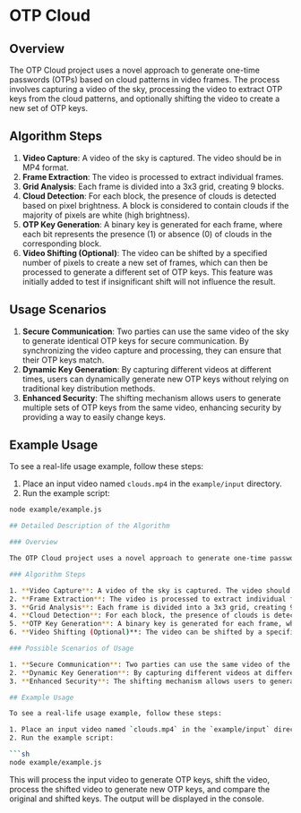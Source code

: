 # OTP Cloud

## Overview

The OTP Cloud project uses a novel approach to generate one-time passwords (OTPs) based on cloud patterns in video frames. The process involves capturing a video of the sky, processing the video to extract OTP keys from the cloud patterns, and optionally shifting the video to create a new set of OTP keys.

## Algorithm Steps

1. **Video Capture**: A video of the sky is captured. The video should be in MP4 format.
2. **Frame Extraction**: The video is processed to extract individual frames.
3. **Grid Analysis**: Each frame is divided into a 3x3 grid, creating 9 blocks.
4. **Cloud Detection**: For each block, the presence of clouds is detected based on pixel brightness. A block is considered to contain clouds if the majority of pixels are white (high brightness).
5. **OTP Key Generation**: A binary key is generated for each frame, where each bit represents the presence (1) or absence (0) of clouds in the corresponding block.
6. **Video Shifting (Optional)**: The video can be shifted by a specified number of pixels to create a new set of frames, which can then be processed to generate a different set of OTP keys. This feature was initially added to test if insignificant shift will not influence the result.

## Usage Scenarios

1. **Secure Communication**: Two parties can use the same video of the sky to generate identical OTP keys for secure communication. By synchronizing the video capture and processing, they can ensure that their OTP keys match.
2. **Dynamic Key Generation**: By capturing different videos at different times, users can dynamically generate new OTP keys without relying on traditional key distribution methods.
3. **Enhanced Security**: The shifting mechanism allows users to generate multiple sets of OTP keys from the same video, enhancing security by providing a way to easily change keys.

## Example Usage

To see a real-life usage example, follow these steps:

1. Place an input video named `clouds.mp4` in the `example/input` directory.
2. Run the example script:

```sh
node example/example.js

## Detailed Description of the Algorithm

### Overview

The OTP Cloud project uses a novel approach to generate one-time passwords (OTPs) based on cloud patterns in video frames. The process involves capturing a video of the sky, processing the video to extract OTP keys from the cloud patterns, and optionally shifting the video to create a new set of OTP keys.

### Algorithm Steps

1. **Video Capture**: A video of the sky is captured. The video should be in MP4 format.
2. **Frame Extraction**: The video is processed to extract individual frames.
3. **Grid Analysis**: Each frame is divided into a 3x3 grid, creating 9 blocks.
4. **Cloud Detection**: For each block, the presence of clouds is detected based on pixel brightness. A block is considered to contain clouds if the majority of pixels are white (high brightness).
5. **OTP Key Generation**: A binary key is generated for each frame, where each bit represents the presence (1) or absence (0) of clouds in the corresponding block.
6. **Video Shifting (Optional)**: The video can be shifted by a specified number of pixels to create a new set of frames, which can then be processed to generate a different set of OTP keys. This feature was initially added to test if insignificant shift will not influence the result.

### Possible Scenarios of Usage

1. **Secure Communication**: Two parties can use the same video of the sky to generate identical OTP keys for secure communication. By synchronizing the video capture and processing, they can ensure that their OTP keys match.
2. **Dynamic Key Generation**: By capturing different videos at different times, users can dynamically generate new OTP keys without relying on traditional key distribution methods.
3. **Enhanced Security**: The shifting mechanism allows users to generate multiple sets of OTP keys from the same video, enhancing security by providing a way to easily change keys.

## Example Usage

To see a real-life usage example, follow these steps:

1. Place an input video named `clouds.mp4` in the `example/input` directory.
2. Run the example script:

```sh
node example/example.js
```

This will process the input video to generate OTP keys, shift the video, process the shifted video to generate new OTP keys, and compare the original and shifted keys. The output will be displayed in the console.

